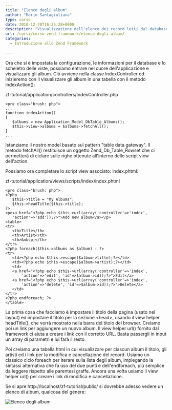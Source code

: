 ```yaml
---
title: "Elenco degli album"
author: "Mario Santagiuliana"
type: corso
date: 2010-12-28T16:25:28+0000
description: "Visualizzazione dell'elenco dei record letti dal database in una applicazione MVC con Zend Framework"
url: /corsi/corso-zend-framework/elenco-degli-album/
categories:
  - Introduzione allo Zend Framework
  
---
```

Ora che si è impostata la configurazione, le informazioni per il database e lo scheletro delle viste, possiamo entrare nel cuore dell'applicazione e visualizzare gli album. Ciò avviene nella classe IndexController ed inizieremo con il visualizzare gli album in una tabella con il metodo indexAction():

zf-tutorial/application/controllers/IndexController.php

 ```
<pre class="brush: php">
...
function indexAction()
{
    $albums = new Application_Model_DbTable_Albums();
    $this->view->albums = $albums->fetchAll();
}
...
```

Istanziamo il nostro model basato sul pattern "table data gateway". Il metodo fetchAll() restituisce un oggetto Zend\_Db\_Table\_Rowset che ci permetterà di ciclare sulle righe ottenute all'interno dello script view dell'action.

Possiamo ora completare lo script view associato: index.phtml:

zf-tutorial/application/views/scripts/index/index.phtml

 ```
<pre class="brush: php">
<?php
    $this->title = "My Albums";
    $this->headTitle($this->title);
?>
<p><a href="<?php echo $this->url(array('controller'=>'index',
    'action'=>'add'));?>">Add new album</a></p>
<table>
<tr>
    <th>Title</th>
    <th>Artist</th>
    <th>&nbsp;</th>
</tr>
<?php foreach($this->albums as $album) : ?>
<tr>
    <td><?php echo $this->escape($album->title);?></td>
    <td><?php echo $this->escape($album->artist);?></td>
    <td>
    <a href="<?php echo $this->url(array('controller'=>'index',
        'action'=>'edit', 'id'=>$album->id));?>">Edit</a>
    <a href="<?php echo $this->url(array('controller'=>'index',
        'action'=>'delete', 'id'=>$album->id));?>">Delete</a>
    </td>
</tr>
<?php endforeach; ?>
</table>
```

La prima cosa che facciamo è impostare il titolo della pagina (usato nel layout) ed impostare il titolo per la sezione &lt;head&gt;, usando il view helper headTitle(), che verrà mostrato nella barra del titolo del browser. Creiamo poi un link per aggiungere un nuovo album. Il view helper url() fornito dal framework ci aiuta a creare i link con il corretto URL. Basta passergli in input un array di parametri e lui farà il resto.

Poi creiamo una tabella html in cui visualizzare per ciascun album il titolo, gli artisti ed i link per la modifica e cancellazione del record. Usiamo un classico ciclo foreach per iterare sulla lista degli album, impiegando la sintassi alternativa che fa uso del due punti e dell'endforeach, più semplice da leggere rispetto alle parentesi graffe. Ancora una volta usiamo il view helper url() per creare i link di modifica e cancellazione.

Se si apre http://localhost/zf-tutorial/public/ si dovrebbe adesso vedere un elenco di album, qualcosa del genere:

![Elenco degli album](/images/stories/Corsi/introduzione_zend_framework/my_albums.png)
